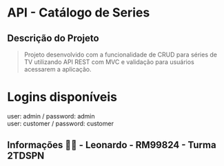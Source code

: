 <h1> API - Catálogo de Series </h1>

## Descrição do Projeto 
> Projeto desenvolvido com a funcionalidade de CRUD para séries de TV utilizando API REST com MVC e validação para usuários acessarem a aplicação.

<h1>Logins disponíveis</h1>
user: admin / password: admin
<br>
user: customer / password: customer
</br>

## Informações 🧑🏻 - Leonardo - RM99824 - Turma 2TDSPN
